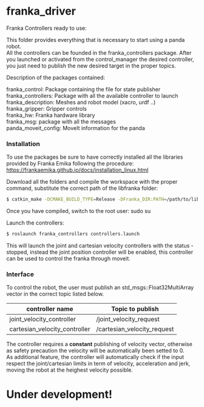 # franka_driver
Franka Controllers ready to use:

This folder provides everything that is necessary to start using a panda robot. <br />
All the controllers can be founded in the franka_controllers package. After you launched or activated from the control_manager the desired controller, you just need to publish the new desired target in the proper topics.

Description of the packages contained:

franka_control: Package containing the file for state publisher
franka_controllers: Package with all the available controller to launch <br />
franka_description: Meshes and robot model (xacro, urdf ..) <br />
franka_gripper: Gripper controls <br />
franka_hw: Franka hardware library <br />
franka_msg: package with all the messages<br />
panda_moveit_config: MoveIt information for the panda<br />



### Installation ###

To use the packages be sure to have correctly installed all the libraries provided by Franka Emika following the procedure: <br>
https://frankaemika.github.io/docs/installation_linux.html

Download all the folders and compile the workspace with the proper command, substitute the correct path of the libfranka folder:
```sh
$ catkin_make -DCMAKE_BUILD_TYPE=Release -DFranka_DIR:PATH=/path/to/libfranka/build
```
Once you have compiled, switch to the root user:
sudo su

Launch the controllers:
```sh
$ roslaunch franka_controllers controllers.launch
```
This will launch the joint and cartesian velocity controllers with the status -stopped, instead the joint position controller will be enabled, this controller can be used to control the franka through moveit.


### Interface ###

To control the robot, the user must publish an std_msgs::Float32MultiArray vector in the correct topic listed below.

| controller name             | Topic to publish          |
|-----------------------------|---------------------------|
|joint_velocity_controller    |/joint_velocity_request    |
|cartesian_velocity_controller|/cartesian_velocity_request|

The controller requires a **constant** publishing of velocity vector, otherwise as safety precaution the velocity will be automatically been setted to 0. <br>
As additional feature, the controller will automatically check if the input respect the joint/cartesian limits in term of velocity, acceleration and jerk, moving the robot at the heighest velocity possible.



# Under development! #



